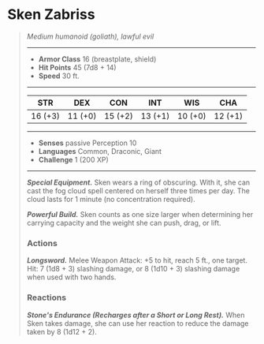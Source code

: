 # Sken Zabriss
>*Medium humanoid (goliath), lawful evil*
>___
>- **Armor Class** 16 (breastplate, shield)
>- **Hit Points** 45 (7d8 + 14)
>- **Speed** 30 ft.
>___
>|STR|DEX|CON|INT|WIS|CHA|
>|:---:|:---:|:---:|:---:|:---:|:---:|
>|16 (+3)|11 (+0)|15 (+2)|13 (+1)|10 (+0)|12 (+1)|
>___
>- **Senses** passive Perception 10
>- **Languages** Common, Draconic, Giant
>- **Challenge** 1 (200 XP)
>___
>***Special Equipment.*** Sken wears a ring of obscuring. With it, she can cast the fog cloud spell centered on herself three times per day. The cloud lasts for 1 minute (no concentration required).  
>
>***Powerful Build.*** Sken counts as one size larger when determining her carrying capacity and the weight she can push, drag, or lift.  
>
>### Actions
>***Longsword.*** Melee Weapon Attack: +5 to hit, reach 5 ft., one target. Hit: 7 (1d8 + 3) slashing damage, or 8 (1d10 + 3) slashing damage when used with two hands.  
>
>### Reactions
>***Stone's Endurance (Recharges after a Short or Long Rest).*** When Sken takes damage, she can use her reaction to reduce the damage taken by 8 (1d12 + 2).